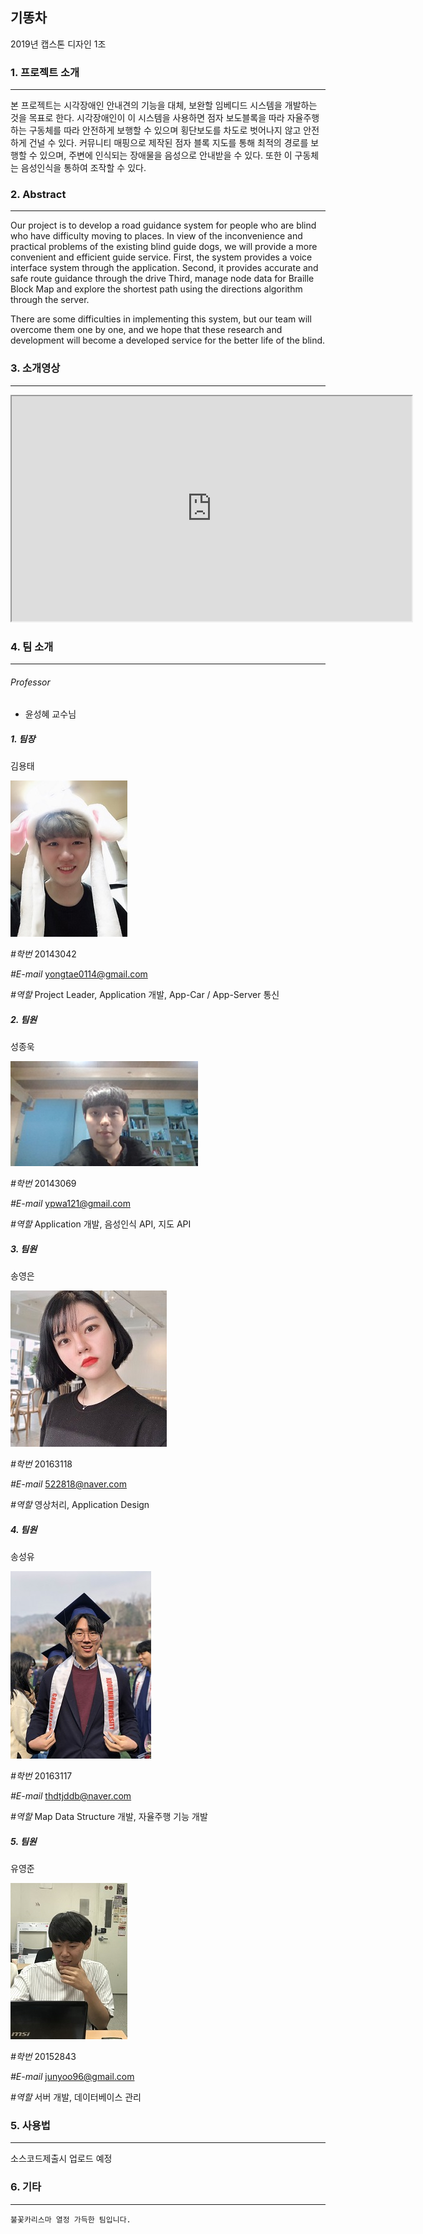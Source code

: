 ## 기똥차

2019년 캡스톤 디자인 1조



### 1. 프로젝트 소개

------

본 프로젝트는 시각장애인 안내견의 기능을 대체, 보완할 임베디드 시스템을 개발하는 것을 목표로 한다. 시각장애인이 이 시스템을 사용하면 점자 보도블록을 따라 자율주행하는 구동체를 따라 안전하게 보행할 수 있으며 횡단보도를 차도로 벗어나지 않고 안전하게 건널 수 있다. 커뮤니티 매핑으로 제작된 점자 블록 지도를 통해 최적의 경로를 보행할 수 있으며, 주변에 인식되는 장애물을 음성으로 안내받을 수 있다. 또한 이 구동체는 음성인식을 통하여 조작할 수 있다. 



### 2. Abstract

------

Our project is to develop a road guidance system for people who are blind who have difficulty moving to places. In view of the inconvenience and practical problems of the existing blind guide dogs, we will provide a more convenient and efficient guide service. First, the system provides a voice interface system through the application. Second, it provides accurate and safe route guidance through the drive Third, manage node data for Braille Block Map and explore the shortest path using the directions algorithm through the server. 

There are some difficulties in implementing this system, but our team will overcome them one by one, and we hope that these research and development will become a developed service for the better life of the blind.



### 3. 소개영상

------

<iframe width = "640" height = "360" src = "https://youtu.be/G3Q03miDkMk">
</iframe>



### 4. 팀 소개

------

###### Professor

- 윤성혜 교수님

##### 1. 팀장

김용태

![yongtae](./doc/img/yongtae.jpg)

*#학번*     20143042

*#E-mail*  yongtae0114@gmail.com

*#역할*     Project Leader, Application 개발, App-Car / App-Server 통신

##### 2. 팀원

성종욱

![jongwook](./doc/img/jongwook.jpg)

*#학번*     20143069

*#E-mail*  ypwa121@gmail.com

*#역할*     Application 개발, 음성인식 API, 지도 API

##### 3. 팀원

송영은

![youngeun](./doc/img/youngeun.jpg)

*#학번*     20163118

*#E-mail*  522818@naver.com

*#역할*     영상처리, Application Design

##### 4. 팀원

송성유

![seong](./doc/img/seongyu.jpg)

*#학번*     20163117

*#E-mail*  thdtjddb@naver.com

*#역할*     Map Data Structure 개발, 자율주행 기능 개발

##### 5. 팀원

유영준

![youngjun](./doc/img/youngjun.jpg)

*#학번*     20152843

*#E-mail*  junyoo96@gmail.com

*#역할*     서버 개발, 데이터베이스 관리



### 5. 사용법

------

소스코드제출시 업로드 예정



### 6. 기타

------

`불꽃카리스마 열정 가득한 팀입니다.`
